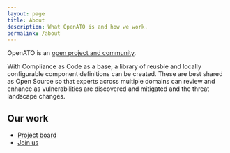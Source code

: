 ```yaml
---
layout: page
title: About
description: What OpenATO is and how we work.
permalink: /about
---
```


OpenATO is an [open project and community](open).

With Compliance as Code as a base, a library of reusble and locally configurable component definitions can be created. These are best shared as Open Source so that experts across multiple domains can review and enhance as vulnerabilities are discovered and mitigated and the threat landscape changes.

## Our work
* [Project board](https://github.com/openato/website/projects/1)
* [Join us](join)
